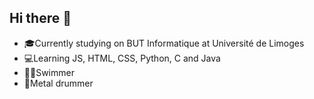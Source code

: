 ## Hi there 👋

- 🎓Currently studying on BUT Informatique at Université de Limoges
- 💻Learning JS, HTML, CSS, Python, C and Java
- 🏊‍♂️Swimmer
- 🥁Metal drummer
